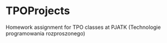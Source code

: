 # TPOProjects
Homework assignment for TPO classes at PJATK (Technologie programowania rozproszonego)
